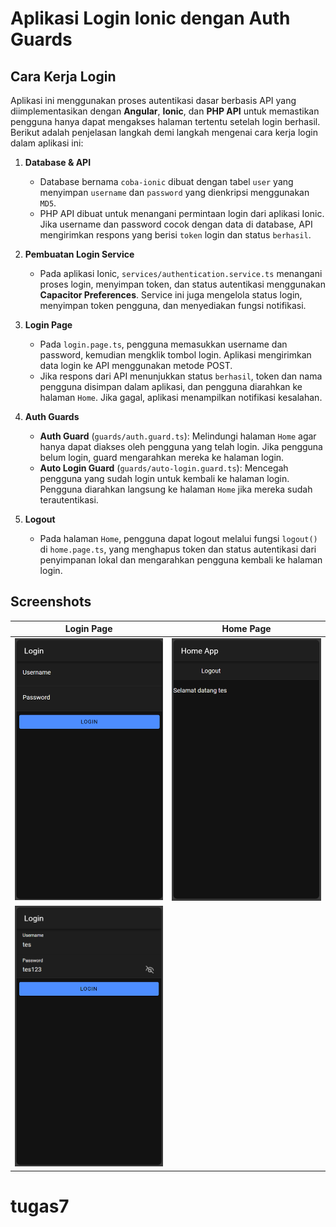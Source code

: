 # Aplikasi Login Ionic dengan Auth Guards

## Cara Kerja Login

Aplikasi ini menggunakan proses autentikasi dasar berbasis API yang diimplementasikan dengan **Angular**, **Ionic**, dan **PHP API** untuk memastikan pengguna hanya dapat mengakses halaman tertentu setelah login berhasil. Berikut adalah penjelasan langkah demi langkah mengenai cara kerja login dalam aplikasi ini:

1. **Database & API**  
   - Database bernama `coba-ionic` dibuat dengan tabel `user` yang menyimpan `username` dan `password` yang dienkripsi menggunakan `MD5`.
   - PHP API dibuat untuk menangani permintaan login dari aplikasi Ionic. Jika username dan password cocok dengan data di database, API mengirimkan respons yang berisi `token` login dan status `berhasil`.

2. **Pembuatan Login Service**  
   - Pada aplikasi Ionic, `services/authentication.service.ts` menangani proses login, menyimpan token, dan status autentikasi menggunakan **Capacitor Preferences**. Service ini juga mengelola status login, menyimpan token pengguna, dan menyediakan fungsi notifikasi.

3. **Login Page**  
   - Pada `login.page.ts`, pengguna memasukkan username dan password, kemudian mengklik tombol login. Aplikasi mengirimkan data login ke API menggunakan metode POST.
   - Jika respons dari API menunjukkan status `berhasil`, token dan nama pengguna disimpan dalam aplikasi, dan pengguna diarahkan ke halaman `Home`. Jika gagal, aplikasi menampilkan notifikasi kesalahan.

4. **Auth Guards**  
   - **Auth Guard** (`guards/auth.guard.ts`): Melindungi halaman `Home` agar hanya dapat diakses oleh pengguna yang telah login. Jika pengguna belum login, guard mengarahkan mereka ke halaman login.
   - **Auto Login Guard** (`guards/auto-login.guard.ts`): Mencegah pengguna yang sudah login untuk kembali ke halaman login. Pengguna diarahkan langsung ke halaman `Home` jika mereka sudah terautentikasi.

5. **Logout**  
   - Pada halaman `Home`, pengguna dapat logout melalui fungsi `logout()` di `home.page.ts`, yang menghapus token dan status autentikasi dari penyimpanan lokal dan mengarahkan pengguna kembali ke halaman login.

## Screenshots

| Login Page | Home Page |
|------------|-----------|
| ![Login Page Screenshot](assets/screenshots/ss1.png) | ![Home Page Screenshot](assets/screenshots/ss3.png) |
| ![Login Error Screenshot](assets/screenshots/ss2.png) | |

# tugas7
